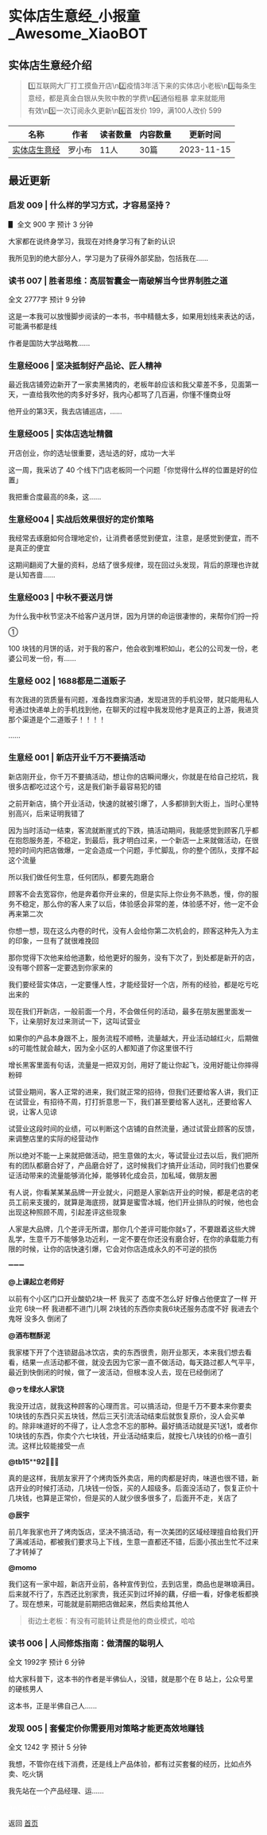 # 实体店生意经_小报童_Awesome_XiaoBOT

## 实体店生意经介绍
> 1️⃣互联网大厂打工摸鱼开店\n2️⃣疫情3年活下来的实体店小老板\n3️⃣每条生意经，都是真金白银从失败中教的学费\n4️⃣通俗粗暴 拿来就能用  
有效\n5️⃣一次订阅永久更新\n6️⃣首发价 199，满100人改价 599  
  


|名称|作者|读者数量|内容数量|更新时间|
|---|---|---|---|---|
|[实体店生意经](https://xiaobot.net/p/ThinkPM?refer=0b133df9-27dc-423b-8101-639049001c13)|罗小布|11人|30篇|2023-11-15|

## 最近更新
### 启发 009 | 什么样的学习方式，才容易坚持？

▋ 全文 900 字 预计 3 分钟

大家都在说终身学习，我现在对终身学习有了新的认识

我所见到的绝大部分人，学习是为了获得外部奖励，包括我在......

### 读书 007 | 胜者思维：高层智囊金一南破解当今世界制胜之道

全文 2777字 预计 9 分钟

这是一本我可以放慢脚步阅读的一本书，书中精髓太多，如果用划线来表达的话，可能满书都是线

作者是国防大学战略教......

### 生意经006 | 坚决抵制好产品论、匠人精神

最近我店铺旁边新开了一家卖黑猪肉的，老板年龄应该和我父辈差不多，见面第一天，一直给我吹他的肉多好多好，我内心都骂了几百遍，你懂不懂商业呀

他开业的第3天，我去店铺巡店，......

### 生意经005 | 实体店选址精髓

开店创业，你的选址很重要，选址选的好，成功一大半

这一周，我采访了 40 个线下门店老板同一个问题「你觉得什么样的位置是好的位置」

我把重合度最高的8条，这......

### 生意经004 | 实战后效果很好的定价策略

我经常去琢磨如何合理地定价，让消费者感觉到便宜，注意，是感觉到便宜，而不是真正的便宜

这期间翻阅了大量的资料，总结了很多规律，现在回过头发现，背后的原理也许就是认知吝啬......

### 生意经003 | 中秋不要送月饼

为什么我中秋节坚决不给客户送月饼，因为月饼的命运很凄惨的，来帮你们捋一捋

①

100 块钱的月饼的话，对于我的客户，他会收到堆积如山，老公的公司发一份，老婆公司发一份，有......

### 生意经 002 | 1688都是二道贩子

有次我进的货质量有问题，准备找商家沟通，发现进货的手机没带，就只能用私人号通过快递单上的手机找到他，在聊天的过程中我发现他才是真正的上游，我进货那个渠道是个二道贩子！！！！

......

### 生意经 001 | 新店开业千万不要搞活动

新店刚开业，你千万不要搞活动，想让你的店瞬间爆火，你就是在给自己挖坑，我很多店都吃过这个亏，这是我们新手最容易犯的错

之前开新店，搞个开业活动，快速的就被引爆了，人多都排到大街上，当时心里特别高兴，后来证明我错了

因为当时活动一结束，客流就断崖式的下跌，搞活动期间，我能感觉到顾客几乎都在抱怨服务差，不稳定，到最后，我才明白过来，一个新店一上来就做活动，在很短的时间内把店做爆，一定会造成一个问题，手忙脚乱，你的整个团队，支撑不起这个流量

所以我们做任何生意，任何团队，都要先跑磨合

顾客不会去宽容你，他是奔着你开业来的，但是实际上你业务不熟悉，慢，你的服务不稳定，那么你的客人来了以后，体验感会非常的差，体验感不好，他一定不会再来第二次

你想一想，现在这么内卷的时代，没有人会给你第二次机会的，顾客这种先入为主的印象，一旦有了就很难挽回

那你觉得下次他来给他道歉，给他更好的服务，没有下次了，到处都是新开的店，没有哪个顾客一定要选到你家来的

我们要经营实体店，一定要懂人性，才能经营好一个店，所有的经验，都是吃亏吃出来的

现在我们开新店，一般前面一个月，不会做任何的活动，最多在朋友圈里面发一下，让亲朋好友过来测试一下，这叫试营业

如果你的产品本身跟不上，服务流程不顺畅，流量越大，开业活动越红火，后期做s的可能性就会越大，因为全小区的人都知道了你这里很不行

增长黑客里面有句话，流量是一把双刃剑，用好了能让你起飞，没用好能让你摔得粉碎

试营业期间，客人正常的进来，我们就正常的招待，但我们还要给客人讲，我们正在试营业，有招待不周，打打折意思一下，我们甚至要给客人送礼，还要给客人说，让客人见谅

试营业这段时间的业绩，可以判断这个店铺的自然流量，通过试营业顾客的反馈，来调整店里的实际的经营动作

所以绝对不能一上来就把做活动，把生意做的太火，等试营业过去以后，我们把所有的团队都磨合好了，产品磨合好了，这时候我们才搞开业活动，同时我们也要保证活动带来的流量能够消化掉，能够转化成会员，加私域，做朋友圈

有人说，你看某某某品牌一开业就火，问题是人家新店开业的时候，都是老店的老员工前来支援的，就算是海底捞，就算是蜜雪冰城，他们开业排队的时候，他也会出现这种照顾不周，引起差评这些现象

人家是大品牌，几个差评无所谓，那你几个差评可能你就s了，不要跟着这些大牌乱学，生意千万不能够急功近利，一定不要在你还没有磨合好，在你的承载能力有限的时候，让你的店快速引爆，它会对你店造成永久的不可逆的损伤

➖➖➖

**@上课起立老师好**

以前有个小区门口开业酸奶2块一杯 我买了 态度不怎么好 好像占他便宜了一样 开业完 6块一杯 我进都不进门儿啊 2块钱的东西你卖我6块还服务态度不好
我进去个鬼呀 没多久 倒闭了

**@酒布糕酥泥**

我家楼下开了个连锁甜品冰饮店，卖的东西很贵，刚开业那天，本来我们想去看看，结果一点活动都不做，就没去因为它家一直不做活动，每天路过都人气平平，最近到快倒闭的时候，做了一波活动，但根本没人去，现在已经倒闭了

**@ヮを绿水人家饶**

我没开过店，就我这种顾客的心理而言。可以搞活动，但是千万不要本来你要卖10块钱的东西只买五块钱，然后三天引流活动结束后就恢复原价，没人会买单的。除非味道好的不得了，让人念念不忘的那种。最好搞活动就是买1送1，或者你10块钱的东西，你卖个六七块钱，开业活动结束后，就按七八块钱的价格一直引流。这样比较能接受一点

**@tb15******92💎💎💎**

真的是这样，我朋友家开了个烤肉饭外卖店，用的肉都是好肉，味道也很不错，新店开业的时候打活动，几块钱一份饭，买的人超级多。后面没活动了，恢复正价十几块钱，也算是正常价，但是买的人就少很多很多了，后面开不走，关店了

**@辰宇**

前几年我家也开了烤肉饭店，坚决不搞活动，有一次美团的区域经理擅自给我们开了满减活动，都被我们要求马上下线，生意一直都还不错，后面小孩出生忙不过来了才转掉了

**@momo**

我们这有一家中超，新店开业前，各种宣传到位，去到店里，商品也是琳琅满目。后来就不行了，东西还比别家贵，我还买到过坏掉的藕，仔细一看，好像老板都换了。现在想来，可能就是前期把店做起来，然后卖给其他人

> 街边土老板：有没有可能转让费是他的商业模式，哈哈

### 读书 006 | 人间修炼指南：做清醒的聪明人

全文 1992字 预计 6 分钟

给大家科普下，这本书的作者是半佛仙人，没错，就是那个在 B 站上，公众号里的硬核男人

这本书，正是半佛自己人......

### 发现 005 | 套餐定价你需要用对策略才能更高效地赚钱

全文 1242 字 预计 5 分钟

我想，不管你在线下消费，还是线上产品体验，都有过买套餐的经历，比如点外卖、吃火锅

我先站在一个产品经理、运......


<a href="https://github.com/Reno9527/awesome-xiaobot" style="color: white; text-decoration: none;">awesome-xiaobot</a>

返回 [首页](../README.md)
